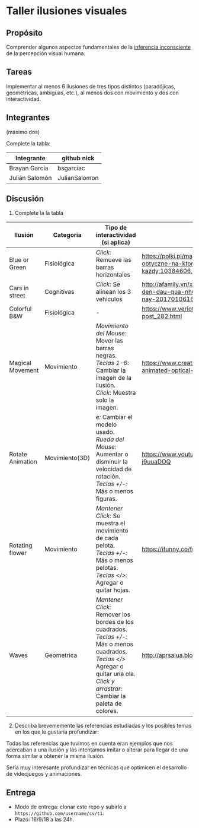﻿# Taller ilusiones visuales

## Propósito

Comprender algunos aspectos fundamentales de la [inferencia inconsciente](https://github.com/VisualComputing/Cognitive) de la percepción visual humana.

## Tareas

Implementar al menos 6 ilusiones de tres tipos distintos (paradójicas, geométricas, ambiguas, etc.), al menos dos con movimiento y dos con interactividad.

## Integrantes
(máximo dos)

Complete la tabla:

| Integrante        | github nick   |
|-------------------|---------------|
| Brayan Garcia     | bsgarciac     |
| Julián Salomón    | JulianSalomon |

## Discusión

1. Complete la la tabla

| Ilusión  		   | Categoria      |  Tipo de interactividad (si aplica)           													 													 										 | Referencia 																							   |
|------------------|----------------|------------------------------------------------------------------------------------------------------------------------------------------------------------------------------------------------|---------------------------------------------------------------------------------------------------------|
| Blue or Green    | Fisiológica    | *Click:* Remueve las barras horizontales    													 													 											 | https://polki.pl/magazyn/zjawisko,iluzje-optyczne-na-ktore-nabierze-sie-kazdy,10384606,1,galeria.html   |
| Cars in street   | Cognitivas     | *Click:* Se alinean los 3 vehiculos           													 													 										 | http://afamily.vn/xem-do-nhay-ben-cua-ban-den-dau-qua-nhung-hinh-anh-xoan-nao-nay-20170106164406596.chn |
| Colorful B&W     | Fisiológica    | -																					 													 													 	 | https://www.veriotis.gr/2017/01/blog-post_282.html                                					   |         
| Magical Movement | Movimiento     | *Movimiento del Mouse:*  Mover las barras negras.<br>*Teclas 1-6*: Cambiar la imagen de la ilusión.<br>*Click:* Muestra solo la imagen. 									   					 | https://www.creativebloq.com/design/amazing-animated-optical-illusion-912687                            |
| Rotate Animation | Movimiento(3D) | *e:* Cambiar el modelo usado.<br>*Rueda del Mouse:* Aumentar o disminuir la velocidad de rotación.<br>*Teclas +/-:* Más o menos figuras.													 	 | https://www.youtube.com/watch?v=d_-j9uuaDOQ				   											   |
| Rotating flower  | Movimiento     | *Mantener Click:* Se muestra el movimiento de cada pelota.<br>*Teclas +/-:* Más o menos pelotas.<br>*Teclas </>:* Agregar o quitar hojas.													     | https://ifunny.co/fun/gKBj8Ery46                 													   |
| Waves            | Geometrica     | *Mantener Click:* Remover los bordes de los cuadrados.<br>*Teclas +/-:* Más o menos cuadrados.<br>*Teclas </>* Agregar o quitar una ola.<br>*Click y arrastrar:* Cambiar la paleta de colores. | http://aprsalua.blogspot.com/2011/02/ 																   |

2. Describa brevememente las referencias estudiadas y los posibles temas en los que le gustaría profundizar:

Todas las referencias que tuvimos en cuenta eran ejemplos que nos acercaban a una ilusión y las intentamos imitar o alterar para llegar de una forma similar a obtener la misma ilusión.

Sería muy interesante profundizar en técnicas que optimicen el desarrollo de videojuegos y animaciones.

## Entrega

* Modo de entrega: clonar este repo y subirlo a `https://github.com/username/cv/t1`.
* Plazo: 16/9/18 a las 24h.
